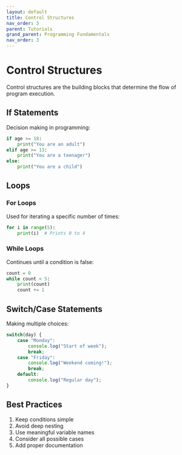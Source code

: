 ```yaml
---
layout: default
title: Control Structures
nav_order: 3
parent: Tutorials
grand_parent: Programming Fundamentals
nav_order: 3
---
```


# Control Structures

Control structures are the building blocks that determine the flow of program execution.

## If Statements

Decision making in programming:

```python
if age >= 18:
    print("You are an adult")
elif age >= 13:
    print("You are a teenager")
else:
    print("You are a child")
```

## Loops

### For Loops
Used for iterating a specific number of times:

```python
for i in range(5):
    print(i)  # Prints 0 to 4
```

### While Loops
Continues until a condition is false:

```python
count = 0
while count < 5:
    print(count)
    count += 1
```

## Switch/Case Statements

Making multiple choices:

```javascript
switch(day) {
    case "Monday":
        console.log("Start of week");
        break;
    case "Friday":
        console.log("Weekend coming!");
        break;
    default:
        console.log("Regular day");
}
```

## Best Practices

1. Keep conditions simple
2. Avoid deep nesting
3. Use meaningful variable names
4. Consider all possible cases
5. Add proper documentation
